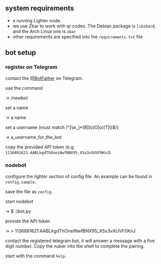 ## system requirements

* a running Lighter node.
* we use Zbar to work with qr codes. The Debian package is `libzbar0`, and the Arch Linux one is `zbar`
* other requirements are specified into the `requirements.txt` file

## bot setup

### register on Telegram

contact the [@BotFather](https://telegram.me/BotFather) on Telegram.

use the command

→ /newbot

set a name

→ a name

set a username (must match /^[\w_]*(B|b)(O|o)(T|t)$/)

→ a_username_for_the_bot

copy the provided API token (e.g. `1136891621:AABLkgdThOneiNwfBNX95_X5x3vXUVF0KnJ`)

### nodebot

configure the lighter section of config file. An example can be found in `config.sample`.

save the file as `config`.

start nodebot

→ $ ./bot.py

provide the API token

→ \> 1136891621:AABLkgdThOneiNwfBNX95_X5x3vXUVF0KnJ

contact the registered telegram bot, it will answer a message with a five digit number. Copy the nuber into the shell to complete the pairing.

start with the command `help`.